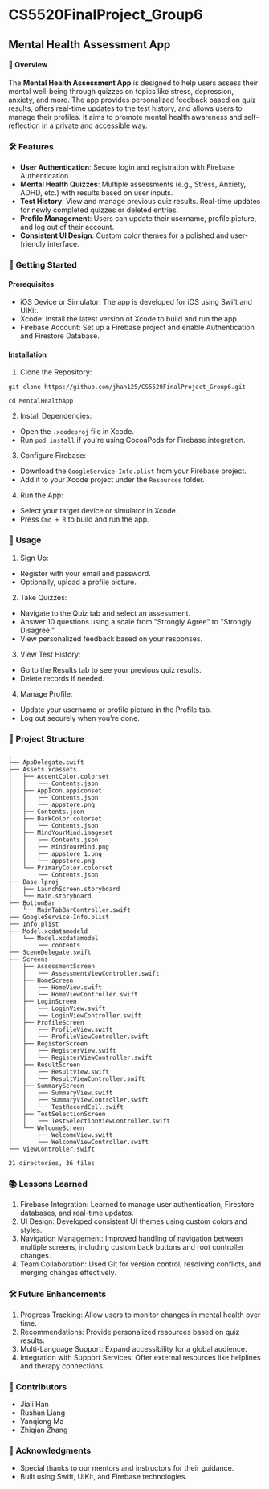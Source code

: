 # CS5520FinalProject_Group6

## Mental Health Assessment App

#### 📖 Overview
The **Mental Health Assessment App** is designed to help users assess their mental well-being through quizzes on topics like stress, depression, anxiety, and more. The app provides personalized feedback based on quiz results, offers real-time updates to the test history, and allows users to manage their profiles. It aims to promote mental health awareness and self-reflection in a private and accessible way.

### 🛠 Features
- **User Authentication**:
Secure login and registration with Firebase Authentication.
- **Mental Health Quizzes**:
Multiple assessments (e.g., Stress, Anxiety, ADHD, etc.) with results based on user inputs.
- **Test History**:
View and manage previous quiz results.
Real-time updates for newly completed quizzes or deleted entries.
- **Profile Management**:
Users can update their username, profile picture, and log out of their account.
- **Consistent UI Design**:
Custom color themes for a polished and user-friendly interface.

### 🚀 Getting Started

#### Prerequisites
- iOS Device or Simulator: The app is developed for iOS using Swift and UIKit.
- Xcode: Install the latest version of Xcode to build and run the app.
- Firebase Account: Set up a Firebase project and enable Authentication and Firestore Database.

#### Installation

1. Clone the Repository:


```
git clone https://github.com/jhan125/CS5520FinalProject_Group6.git

cd MentalHealthApp
```

2. Install Dependencies:

- Open the `.xcodeproj` file in Xcode.
- Run `pod install` if you're using CocoaPods for Firebase integration.

3. Configure Firebase:

- Download the `GoogleService-Info.plist` from your Firebase project.
- Add it to your Xcode project under the `Resources` folder.

4. Run the App:

- Select your target device or simulator in Xcode.
- Press `Cmd + R` to build and run the app.

### 📝 Usage
1. Sign Up:
- Register with your email and password. 
- Optionally, upload a profile picture.
2. Take Quizzes:
- Navigate to the Quiz tab and select an assessment.
- Answer 10 questions using a scale from "Strongly Agree" to "Strongly Disagree."
- View personalized feedback based on your responses.
3. View Test History:
- Go to the Results tab to see your previous quiz results.
- Delete records if needed.
4. Manage Profile:
- Update your username or profile picture in the Profile tab.
- Log out securely when you're done.

###  📂 Project Structure
```
.
├── AppDelegate.swift
├── Assets.xcassets
│   ├── AccentColor.colorset
│   │   └── Contents.json
│   ├── AppIcon.appiconset
│   │   ├── Contents.json
│   │   └── appstore.png
│   ├── Contents.json
│   ├── DarkColor.colorset
│   │   └── Contents.json
│   ├── MindYourMind.imageset
│   │   ├── Contents.json
│   │   ├── MindYourMind.png
│   │   ├── appstore 1.png
│   │   └── appstore.png
│   └── PrimaryColor.colorset
│       └── Contents.json
├── Base.lproj
│   ├── LaunchScreen.storyboard
│   └── Main.storyboard
├── BottomBar
│   └── MainTabBarController.swift
├── GoogleService-Info.plist
├── Info.plist
├── Model.xcdatamodeld
│   └── Model.xcdatamodel
│       └── contents
├── SceneDelegate.swift
├── Screens
│   ├── AssessmentScreen
│   │   └── AssessmentViewController.swift
│   ├── HomeScreen
│   │   ├── HomeView.swift
│   │   └── HomeViewController.swift
│   ├── LoginScreen
│   │   ├── LoginView.swift
│   │   └── LoginViewController.swift
│   ├── ProfileScreen
│   │   ├── ProfileView.swift
│   │   └── ProfileViewController.swift
│   ├── RegisterScreen
│   │   ├── RegisterView.swift
│   │   └── RegisterViewController.swift
│   ├── ResultScreen
│   │   ├── ResultView.swift
│   │   └── ResultViewController.swift
│   ├── SummaryScreen
│   │   ├── SummaryView.swift
│   │   ├── SummaryViewController.swift
│   │   └── TestRecordCell.swift
│   ├── TestSelectionScreen
│   │   └── TestSelectionViewController.swift
│   └── WelcomeScreen
│       ├── WelcomeView.swift
│       └── WelcomeViewController.swift
└── ViewController.swift

21 directories, 36 files
```

### 📚 Lessons Learned
1. Firebase Integration: Learned to manage user authentication, Firestore databases, and real-time updates.
2. UI Design: Developed consistent UI themes using custom colors and styles.
3. Navigation Management: Improved handling of navigation between multiple screens, including custom back buttons and root controller changes.
4. Team Collaboration: Used Git for version control, resolving conflicts, and merging changes effectively.

### 🛠 Future Enhancements
1. Progress Tracking: Allow users to monitor changes in mental health over time.
2. Recommendations: Provide personalized resources based on quiz results.
3. Multi-Language Support: Expand accessibility for a global audience.
4. Integration with Support Services: Offer external resources like helplines and therapy connections.

### 🤝 Contributors
- Jiali Han
- Rushan Liang
- Yanqiong Ma
- Zhiqian Zhang


### 🌟 Acknowledgments
- Special thanks to our mentors and instructors for their guidance.
- Built using Swift, UIKit, and Firebase technologies.
